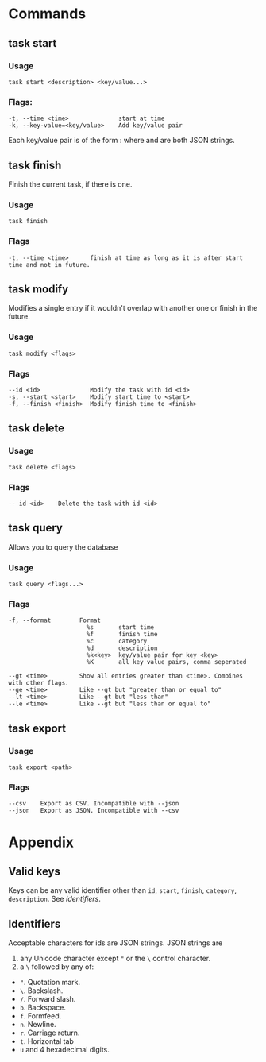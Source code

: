 # Commands

## task start

### Usage

~~~
task start <description> <key/value...>
~~~



### Flags:

~~~
-t, --time <time>              start at time
-k, --key-value=<key/value>    Add key/value pair
~~~

Each key/value pair is of the form <key>:<value> where <key> and <value> are both JSON strings.

## task finish

Finish the current task, if there is one.

### Usage

~~~
task finish
~~~

### Flags

~~~
-t, --time <time>      finish at time as long as it is after start time and not in future.
~~~

## task modify

Modifies a single entry if it wouldn't overlap with another one or finish in the future.

### Usage

~~~
task modify <flags>
~~~

### Flags

~~~
--id <id>              Modify the task with id <id>
-s, --start <start>    Modify start time to <start>
-f, --finish <finish>  Modify finish time to <finish>
~~~

## task delete

### Usage

~~~
task delete <flags>
~~~

### Flags

~~~
-- id <id>    Delete the task with id <id>
~~~

## task query

Allows you to query the database

### Usage

~~~
task query <flags...>
~~~

### Flags

~~~
-f, --format        Format
                      %s       start time
                      %f       finish time
                      %c       category
                      %d       description
                      %k<key>  key/value pair for key <key>
                      %K       all key value pairs, comma seperated
                        
--gt <time>         Show all entries greater than <time>. Combines with other flags.
--ge <time>         Like --gt but "greater than or equal to"
--lt <time>         Like --gt but "less than"
--le <time>         Like --gt but "less than or equal to"
~~~

## task export

### Usage

~~~
task export <path>
~~~

### Flags

~~~
--csv    Export as CSV. Incompatible with --json
--json   Export as JSON. Incompatible with --csv
~~~

# Appendix

## Valid keys

Keys can be any valid identifier other than `id`, `start`, `finish`, `category`, `description`. 
See *Identifiers*.

## Identifiers

Acceptable characters for ids are JSON strings. JSON strings are

1. any Unicode character except `"` or the `\` control character.
2. a `\` followed by any of:

* `"`. Quotation mark.
* `\`. Backslash.
* `/`. Forward slash.
* `b`. Backspace.
* `f`. Formfeed.
* `n`. Newline.
* `r`. Carriage return.
* `t`. Horizontal tab
* `u` and 4 hexadecimal digits.
